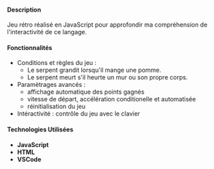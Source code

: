 #### Description
Jeu rétro réalisé en JavaScript pour approfondir ma compréhension de l'interactivité de ce langage.

#### Fonctionnalités

- Conditions et règles du jeu :
  - Le serpent grandit lorsqu'il mange une pomme.
  - Le serpent meurt s'il heurte un mur ou son propre corps.
- Paramètrages avancés :
  - affichage automatique des points gagnés
  - vitesse de départ, accélération conditionelle et automatisée
  - réinitialisation du jeu
- Intéractivité : contrôle du jeu avec le clavier

#### Technologies Utilisées

- **JavaScript**
- **HTML**
- **VSCode**
